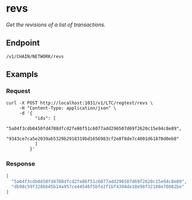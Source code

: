 # revs

_Get the revisions of a list of transactions._

## Endpoint

`/v1/CHAIN/NETWORK/revs`

## Exampls

### Request

```shell
curl -X POST http://localhost:1031/v1/LTC/regtest/revs \
     -H "Content-Type: application/json" \
     -d '{
           "ids": [
             "5a04f3cdb0450fd4708dfcd2fe86f51c6077add296507d69f2620c15e94c8e89",
             "9343ce7ca5e2039ab5329b2918319bd1656983cf2e8f8de7c4001d61870d0eb8"
           ]
         }'
```

### Response

```json
[
  "5a04f3cdb0450fd4708dfcd2fe86f51c6077add296507d69f2620c15e94c8e89",
  "db98c59f328bb45b14a957ce44546f5bfe2f1bf4394de18e98f32188e76082be"
]
```
